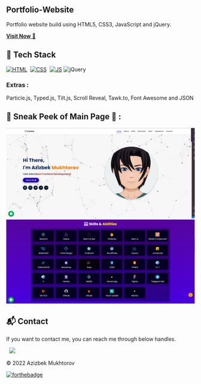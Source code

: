 ## Portfolio-Website

Portfolio website build using HTML5, CSS3, JavaScript and jQuery.

<a href="https://mukhtorov-azizbek.netlify.app/" target="_blank">**Visit Now** 🚀</a>

## 📌 Tech Stack

[![HTML](https://img.shields.io/badge/html5%20-%23E34F26.svg?&style=for-the-badge&logo=html5&logoColor=white)](https://github.com/azmu0520/PortFolio/search?l=html)&nbsp;
[![CSS](https://img.shields.io/badge/css3%20-%231572B6.svg?&style=for-the-badge&logo=css3&logoColor=white)](https://github.com/azmu0520/PortFolio/search?l=css)&nbsp;
[![JS](https://img.shields.io/badge/javascript%20-%23323330.svg?&style=for-the-badge&logo=javascript&logoColor=%23F7DF1E)](https://github.com/azmu0520/PortFolio/search?l=javascript)
<img alt="jQuery" src="https://img.shields.io/badge/jquery-%230769AD.svg?style=for-the-badge&logo=jquery&logoColor=white"/>

### Extras :

Particle.js, Typed.js, Tilt.js, Scroll Reveal, Tawk.to, Font Awesome and JSON

## 📌 Sneak Peek of Main Page 🙈 :

![mockup720](./assets/images/projects/main.jpg)
![ss](./assets/images/projects/skill.jpg)

<h2>📬 Contact</h2>

If you want to contact me, you can reach me through below handles.

&nbsp;&nbsp;<a href="https://www.linkedin.com/in/azizbek-mukhtorov-104b53217/"><img src="https://www.felberpr.com/wp-content/uploads/linkedin-logo.png" width="30"></img></a>

© 2022 Azizbek Mukhtorov

[![forthebadge](https://forthebadge.com/images/badges/built-with-love.svg)](https://forthebadge.com)
